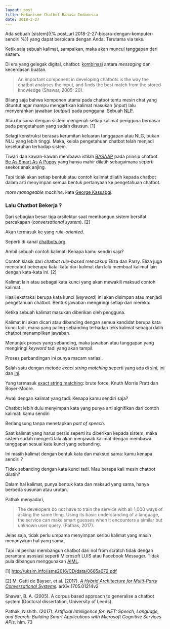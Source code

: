 ```yaml
---
layout: post
title: Mekanisme Chatbot Bahasa Indonesia
date: 2018-2-27
---
```

Ada sebuah [sistem]({% post_url 2018-2-27-bicara-dengan-komputer-sendiri %}) yang dapat berbicara dengan Anda. Terutama via teks.



Ketik saja sebuah kalimat, sampaikan, maka akan muncul tanggapan dari sistem.

Di era yang gelegak digital, chatbot: [kombinasi](http://www.ijcaonline.org/archives/volume173/number7/mehta-2017-ijca-915367.pdf) antara _messaging_ dan kecerdasan buatan.
>An important component in developing chatbots is the way the chatbot analyses the input, and finds the best match from the stored knowledge (Shawar, 2005: 20).

Bilang saja bahwa komponen utama pada chatbot tentu mesin chat yang dituntut agar mampu mengartikan kalimat masukan (_input_) lalu menyerahkan jawaban (_output_) pada pengguna. Sebuah [NLP](https://connect.aricent.com/2017/10/10-questions-answers-about-chatbots).

Atau itu sama dengan sistem mengenali setiap kalimat pengguna berdasar pada pengetahuan yang sudah disusun. [1]

Selagi konstruksi berasas kerumitan keluaran tanggapan atau NLG, bukan NLU yang lebih tinggi.
Maka, kelola pengetahuan chatbot telah menjadi keseluruhan terhadap sistem.

Tiwari dan kawan-kawan membawa istilah [BASAAP](http://oaji.net/pdf.html?n=2017/786-1493219906.pdf) pada prinsip chatbot. [Be As Smart As A Puppy](http://medium.com/p/how-design-can-help-bridge-the-ai-gap-87526ca31dd4#d579) yang hanya mahir dilatih sebagaimana seperti seekor anak anjing.

Tapi tidak akan setiap bentuk atau contoh kalimat dilatih kepada chatbot dalam arti menyimpan semua 
bentuk pertanyaan ke pengetahuan chatbot.

_more manageable machine_. kata [George Kassabgi](https://medium.com/p/how-chat-bots-work-dfff656a35e2).

### Lalu Chatbot Bekerja ?

Dari sebagian besar tiga arsitektur saat membangun sistem bersifat percakapan (_conversational system_). [2]

Akan termasuk ke yang _rule-oriented_.

Seperti di kanal [chatbots.org](https://www.chatbots.org/ai_zone/viewthread/3009).

Ambil sebuah contoh kalimat: Kenapa kamu sendiri saja?

Contoh klasik dari chatbot _rule-based_ mencakup Eliza dan Parry. Eliza juga mencabut beberapa kata-kata dari kalimat dan lalu membuat kalimat lain dengan kata-kata ini. [2]

Kalimat lain atau sebagai kata kunci yang akan mewakili maksud contoh kalimat.

Hasil ekstraksi berupa kata kunci (_keyword_) ini akan disimpan atau menjadi pengetahuan chatbot. Bentuk jawaban mengiringi setiap dari mereka.

Ketika sebuah kalimat masukan diberikan oleh pengguna.

Kalimat ini akan dicari atau dibanding dengan semua kandidat berupa kata kunci tadi, mana yang paling sebanding terhadap teks kalimat sebagai dalih chatbot menampilkan jawaban.

Menunjuk proses yang sebanding, maka jawaban atau tanggapan yang mengiringi _keyword_ tadi yang akan tampil.



Proses perbandingan ini punya macam variasi.

Salah satu dengan metode _exact string matching_ seperti yang ada di [sini](http://repository.uin-suska.ac.id/3571/5/BAB%20IV.pdf), [ini](http://repository.uin-suska.ac.id/3654) dan [ini](http://repository.uin-suska.ac.id/3818).

Yang termasuk [exact string matching](http://www.jcomputers.us/vol12/jcp1202-10.pdf): brute force, Knuth Morris Pratt dan Boyer-Moore.

Awali dengan kalimat yang tadi: Kenapa kamu sendiri saja?

Chatbot lebih dulu menyimpan kata yang punya arti signifikan dari contoh kalimat: kamu sendiri

Berlangsung tanpa menetapkan _part of speech_.

Saat kalimat yang harus persis seperti itu diberikan kepada sistem, maka sistem sudah mengerti lalu akan menjawab kalimat dengan membawa tanggapan sesuai kata kunci yang sebanding.



Ini masih kalimat dengan bentuk kata dan maksud sama: kamu kenapa sendiri ?



Tidak sebanding dengan kata kunci tadi. Mau berapa kali mesin chatbot dilatih?

Dalam hal kalimat, punya bentuk kata dan maksud yang sama, hanya berbeda susunan atau urutan.

Pathak menyadari,
> The developers do not have to train the service with all 1,000 ways of asking the same thing. Using its basic understanding of a language, the service can make smart guesses when it encounters a similar but unknown user query. (Pathak, 2017).

Jelas saja, tidak perlu umpama menyimpan seribu kalimat yang masih menanyakan hal yang sama.

Tapi ini perihal membangun chatbot dari nol from scratch tidak dengan perantara asosiasi seperti Microsoft LUIS atau Facebook Messager. Tidak pula dibangun menggunakan [AIML](https://thesai.org/Downloads/Volume6No7/Paper_12-Survey_on_Chatbot_Design_Techniques_in_Speech_Conversation_Systems.pdf).

[1] http://uksim.info/isms2016/CD/data/0665a072.pdf

[2] M. Gatti de Bayser, et al. (2017). [_A Hybrid Architecture for Multi-Party Conversational Systems_](https://arxiv.org/pdf/1705.01214). arXiv:1705.01214v2

Shawar, B. A. (2005). A corpus based approach to generalise a chatbot system (Doctoral dissertation, University of Leeds).

Pathak, Nishith. (2017). _Artificial Intelligence for .NET: Speech, Language, and Search: Building Smart Applications with Microsoft Cognitive Services APIs_. hlm. 73
